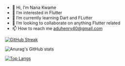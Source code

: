 - 👋 Hi, I’m Nana Kwame
- 👀 I’m interested in Flutter
- 🌱 I’m currently learning Dart and FLutter
- 💞️ I’m looking to collaborate on anything Flutter related
- 📫 How to reach me aduhenry40@gmail.com

<!---
Nana-Kwame-bot/Nana-Kwame-bot is a ✨ special ✨ repository because its `README.md` (this file) appears on your GitHub profile.
You can click the Preview link to take a look at your changes.
--->
[![GitHub Streak](https://streak-stats.demolab.com/?user=Nana-Kwame-bot&theme=algolia)](https://git.io/streak-stats)

![Anurag's GitHub stats](https://github-readme-stats.vercel.app/api?username=Nana-Kwame-bot&theme=algolia&show_icons=true)

[![Top Langs](https://github-readme-stats.vercel.app/api/top-langs/?username=Nana-Kwame-bot&layout=compact&theme=algolia)](https://github.com/anuraghazra/github-readme-stats)



